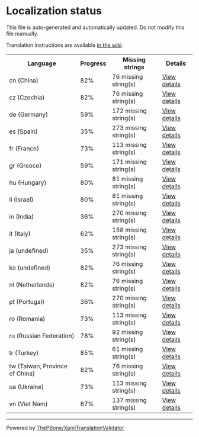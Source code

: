 # Localization status

This file is auto-generated and automatically updated. Do not modify this file manually.

Translation instructions are available [in the wiki](https://github.com/ThePBone/GalaxyBudsClient/wiki/3.-How-to-help-with-translations).

<table>
<tr><th>Language</th><th>Progress</th><th>Missing strings</th><th>Details</th></tr>
<tr><td>cn (China)</td><td>82%</td><td>76 missing string(s)</td><td><a href="cn.md">View details</a></td></tr>
<tr><td>cz (Czechia)</td><td>82%</td><td>76 missing string(s)</td><td><a href="cz.md">View details</a></td></tr>
<tr><td>de (Germany)</td><td>59%</td><td>172 missing string(s)</td><td><a href="de.md">View details</a></td></tr>
<tr><td>es (Spain)</td><td>35%</td><td>273 missing string(s)</td><td><a href="es.md">View details</a></td></tr>
<tr><td>fr (France)</td><td>73%</td><td>113 missing string(s)</td><td><a href="fr.md">View details</a></td></tr>
<tr><td>gr (Greece)</td><td>59%</td><td>171 missing string(s)</td><td><a href="gr.md">View details</a></td></tr>
<tr><td>hu (Hungary)</td><td>80%</td><td>81 missing string(s)</td><td><a href="hu.md">View details</a></td></tr>
<tr><td>il (Israel)</td><td>80%</td><td>81 missing string(s)</td><td><a href="il.md">View details</a></td></tr>
<tr><td>in (India)</td><td>36%</td><td>270 missing string(s)</td><td><a href="in.md">View details</a></td></tr>
<tr><td>it (Italy)</td><td>62%</td><td>158 missing string(s)</td><td><a href="it.md">View details</a></td></tr>
<tr><td>ja (undefined)</td><td>35%</td><td>273 missing string(s)</td><td><a href="ja.md">View details</a></td></tr>
<tr><td>ko (undefined)</td><td>82%</td><td>76 missing string(s)</td><td><a href="ko.md">View details</a></td></tr>
<tr><td>nl (Netherlands)</td><td>82%</td><td>76 missing string(s)</td><td><a href="nl.md">View details</a></td></tr>
<tr><td>pt (Portugal)</td><td>36%</td><td>270 missing string(s)</td><td><a href="pt.md">View details</a></td></tr>
<tr><td>ro (Romania)</td><td>73%</td><td>113 missing string(s)</td><td><a href="ro.md">View details</a></td></tr>
<tr><td>ru (Russian Federation)</td><td>78%</td><td>92 missing string(s)</td><td><a href="ru.md">View details</a></td></tr>
<tr><td>tr (Turkey)</td><td>85%</td><td>61 missing string(s)</td><td><a href="tr.md">View details</a></td></tr>
<tr><td>tw (Taiwan, Province of China)</td><td>82%</td><td>76 missing string(s)</td><td><a href="tw.md">View details</a></td></tr>
<tr><td>ua (Ukraine)</td><td>73%</td><td>113 missing string(s)</td><td><a href="ua.md">View details</a></td></tr>
<tr><td>vn (Viet Nam)</td><td>67%</td><td>137 missing string(s)</td><td><a href="vn.md">View details</a></td></tr>

</table>

__________

Powered by [ThePBone/XamlTranslationValidator](https://github.com/ThePBone/XamlTranslationValidator)